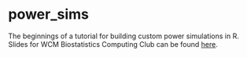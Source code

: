 # power_sims
The beginnings of a tutorial for building custom power simulations in R. Slides for WCM Biostatistics Computing Club can be found [here](https://wcm-computing-club.github.io/file_slides/Power%20Simulations%20in%20R.pdf).
